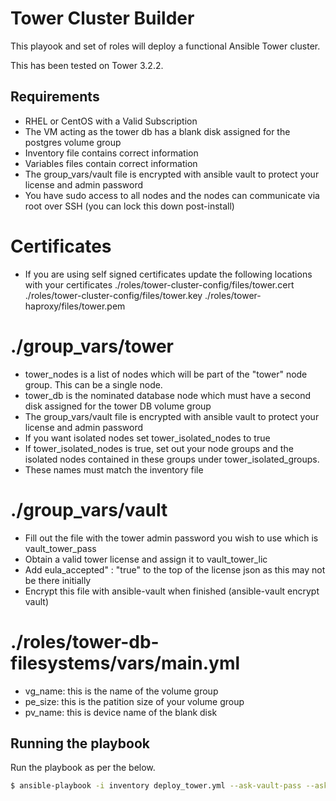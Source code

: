 # Tower Cluster Builder

This playook and set of roles will deploy a functional Ansible Tower cluster. 

This has been tested on Tower 3.2.2.

## Requirements
  - RHEL or CentOS with a Valid Subscription
  - The VM acting as the tower db has a blank disk assigned for the postgres volume group
  - Inventory file contains correct information
  - Variables files contain correct information
  - The group_vars/vault file is encrypted with ansible vault to protect your license and admin password
  - You have sudo access to all nodes and the nodes can communicate via root over SSH (you can lock this down post-install)

# Certificates
  - If you are using self signed certificates update the following locations with your certificates
    ./roles/tower-cluster-config/files/tower.cert
    ./roles/tower-cluster-config/files/tower.key
    ./roles/tower-haproxy/files/tower.pem

# ./group_vars/tower

  - tower_nodes is a list of nodes which will be part of the "tower" node group. This can be a single node.
  - tower_db is the nominated database node which must have a second disk assigned for the tower DB volume group
  - The group_vars/vault file is encrypted with ansible vault to protect your license and admin password
  - If you want isolated nodes set tower_isolated_nodes to true
  - If tower_isolated_nodes is true, set out your node groups and the isolated nodes contained in these groups under tower_isolated_groups.
  - These names must match the inventory file

# ./group_vars/vault

  - Fill out the file with the tower admin password you wish to use which is vault_tower_pass
  - Obtain a valid tower license and assign it to vault_tower_lic
  - Add eula_accepted" : "true" to the top of the license json as this may not be there initially
  - Encrypt this file with ansible-vault when finished (ansible-vault encrypt vault)
 
# ./roles/tower-db-filesystems/vars/main.yml

 - vg_name: this is the name of the volume group
 - pe_size: this is the patition size of your volume group
 - pv_name: this is device name of the blank disk

## Running the playbook
Run the playbook as per the below.
```sh
$ ansible-playbook -i inventory deploy_tower.yml --ask-vault-pass --ask-pass --ask-become-pass
```
